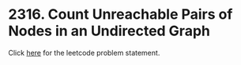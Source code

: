 # 2316. Count Unreachable Pairs of Nodes in an Undirected Graph

Click [here](https://leetcode.com/problems/count-unreachable-pairs-of-nodes-in-an-undirected-graph/) for the leetcode problem statement.
